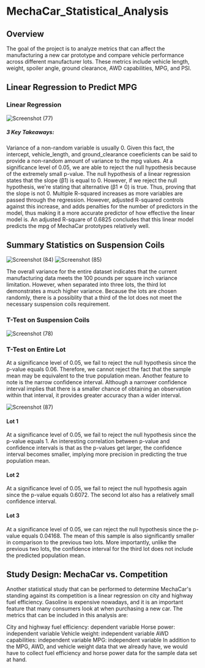 # MechaCar_Statistical_Analysis
## Overview
The goal of the project is to analyze metrics that can affect the manufacturing a new car prototype and compare vehicle performance across different manufacturer lots. These metrics include vehicle length, weight, spoiler angle, ground clearance, AWD capabilities, MPG, and PSI.

## Linear Regression to Predict MPG

### Linear Regression
![Screenshot (77)](https://user-images.githubusercontent.com/94252681/169633838-fd652db5-e383-4425-b630-9600b2c7d540.png)

##### 3 Key Takeaways:

Variance of a non-random variable is usually 0. Given this fact, the intercept, vehicle_length, and ground_clearance coeeficients can be said to provide a non-random amount of variance to the mpg values.
At a significance level of 0.05, we are able to reject the null hypothesis because of the extremely small p-value. The null hypothesis of a linear regression states that the slope (β1) is equal to 0. However, if we reject the null hypothesis, we're stating that alternative (β1 ≠ 0) is true. Thus, proving that the slope is not 0.
Multiple R-squared increases as more variables are passed through the regression. However, adjusted R-squared controls against this increase, and adds penalties for the number of predictors in the model, thus making it a more accurate predictor of how effective the linear model is. An adjusted R-square of 0.6825 concludes that this linear model predicts the mpg of MechaCar prototypes relatively well.

## Summary Statistics on Suspension Coils
![Screenshot (84)](https://user-images.githubusercontent.com/94252681/169633848-ba5b4dcb-e455-45e1-bc30-2f9ba54e6473.png)
![Screenshot (85)](https://user-images.githubusercontent.com/94252681/169633850-6be690c3-6d79-468d-b6b0-e4832d107c33.png)

The overall variance for the entire dataset indicates that the current manufacturing data meets the 100 pounds per square inch variance limitation. However, when separated into three lots, the third lot demonstrates a much higher variance. Because the lots are chosen randomly, there is a possiblity that a third of the lot does not meet the necessary suspension coils requirement.

### T-Test on Suspension Coils

![Screenshot (78)](https://user-images.githubusercontent.com/94252681/169633799-45cece9b-58e3-4180-af1e-c4dc81b9d527.png)

### T-Test on Entire Lot
At a significance level of 0.05, we fail to reject the null hypothesis since the p-value equals 0.06. Therefore, we cannot reject the fact that the sample mean may be equivalent to the true population mean. Another feature to note is the narrow confidence interval. Although a narrower confidence interval implies that there is a smaller chance of obtaining an observation within that interval, it provides greater accuracy than a wider interval.

![Screenshot (87)](https://user-images.githubusercontent.com/94252681/169633912-02301d38-180c-4c30-a875-7770e86cb603.png)

#### Lot 1 
At a significance level of 0.05, we fail to reject the null hypothesis since the p-value equals 1. An interesting correlation between p-value and confidence intervals is that as the p-values get larger, the confidence interval becomes smaller, implying more precision in predicting the true population mean.
#### Lot 2
At a significance level of 0.05, we fail to reject the null hypothesis again since the p-value equals 0.6072. The second lot also has a relatively small confidence interval.
#### Lot 3
At a significance level of 0.05, we can reject the null hypothesis since the p-value equals 0.04168. The mean of this sample is also significantly smaller in comparison to the previous two lots. More importantly, unlike the previous two lots, the confidence interval for the third lot does not include the predicted population mean.

## Study Design: MechaCar vs. Competition
Another statistical study that can be performed to determine MechaCar's standing against its competition is a linear regression on city and highway fuel efficiency. Gasoline is expensive nowadays, and it is an important feature that many consumers look at when purchasing a new car. The metrics that can be included in this analysis are:

City and highway fuel efficiency: dependent variable
Horse power: independent variable
Vehicle weight: independent variable
AWD capabilities: independent variable
MPG: independent variable In addition to the MPG, AWD, and vehicle weight data that we already have, we would have to collect fuel efficiency and horse power data for the sample data set at hand.
